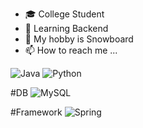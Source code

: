 
- 🎓 College Student
- 🌱 Learning Backend 
- 💞️ My hobby is  Snowboard
- 📫 How to reach me ...

<!---
Kimjintae1020/Kimjintae1020 is a ✨ special ✨ repository because its `README.md` (this file) appears on your GitHub profile.
You can click the Preview link to take a look at your changes.
--->


![Java](https://img.shields.io/badge/java-%23ED8B00.svg?style=for-the-badge&logo=openjdk&logoColor=white)
![Python](https://img.shields.io/badge/python-3670A0?style=for-the-badge&logo=python&logoColor=ffdd54)

#DB
![MySQL](https://img.shields.io/badge/mysql-4479A1.svg?style=for-the-badge&logo=mysql&logoColor=white)

#Framework
![Spring](https://img.shields.io/badge/spring-%236DB33F.svg?style=for-the-badge&logo=spring&logoColor=white)
